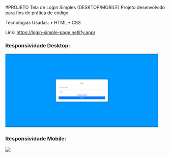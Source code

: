 #PROJETO Tela de Login Simples (DESKTOP/MOBILE)
Projeto desenvolvido para fins de prática de código.

Tecnologias Usadas:
• HTML
• CSS

Link: https://login-simple-page.netlify.app/

### Responsividade Desktop:
<img src="/readme/responsividade-desktop.png" width="480px">

### Responsividade Mobile:
<img src="/readme/responsividade-desktop.jpg" width="480px">
